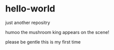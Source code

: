 # hello-world
just another repositry

humoo the mushroom king appears on the scene!

please be gentle this is my first time
